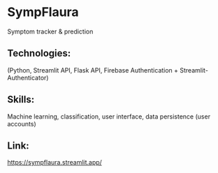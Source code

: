 # SympFlaura
Symptom tracker &amp; prediction

## Technologies: 
(Python, Streamlit API, Flask API, Firebase Authentication + Streamlit-Authenticator)

## Skills:
Machine learning, classification, user interface, data persistence (user accounts)

## Link:
https://sympflaura.streamlit.app/